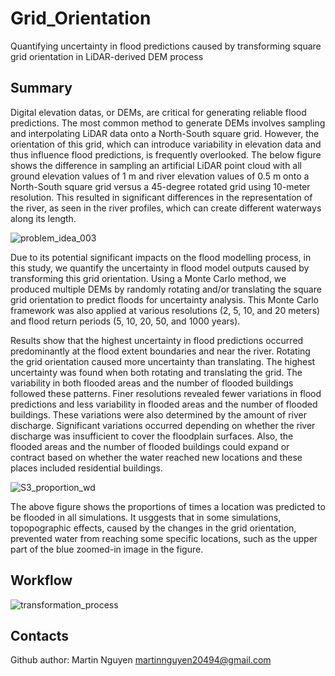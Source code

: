 # Grid_Orientation
Quantifying uncertainty in flood predictions caused by transforming square grid orientation in LiDAR-derived DEM process

## Summary

Digital elevation datas, or DEMs, are critical for generating reliable flood predictions. The most common method to generate DEMs involves sampling and interpolating LiDAR data onto a North-South square grid. However, the orientation of this grid, which can introduce variability in elevation data and thus influence flood predictions, is frequently overlooked. The below figure shows the difference in sampling an artificial LiDAR point cloud with all ground elevation values of 1 m and river elevation values of 0.5 m onto a North-South square grid versus a 45-degree rotated grid using 10-meter resolution. This resulted in significant differences in the representation of the river, as seen in the river profiles, which can create different waterways along its length. 

![problem_idea_003](https://github.com/Martin20494/Grid_Orientation/assets/55137629/65c5d839-0db1-4d79-aecd-7baa78c5b4a5)

Due to its potential significant impacts on the flood modelling process, in this study, we quantify the uncertainty in flood model outputs caused by transforming this grid orientation. Using a Monte Carlo method, we produced multiple DEMs by randomly rotating and/or translating the square grid orientation to predict floods for uncertainty analysis. This Monte Carlo framework was also applied at various resolutions (2, 5, 10, and 20 meters) and flood return periods (5, 10, 20, 50, and 1000 years). 

Results show that the highest uncertainty in flood predictions occurred predominantly at the flood extent boundaries and near the river. Rotating the grid orientation caused more uncertainty than translating. The highest uncertainty was found when both rotating and translating the grid. The variability in both flooded areas and the number of flooded buildings followed these patterns. Finer resolutions revealed fewer variations in flood predictions and less variability in flooded areas and the number of flooded buildings. These variations were also determined by the amount of river discharge. Significant variations occurred depending on whether the river discharge was insufficient to cover the floodplain surfaces. Also, the flooded areas and the number of flooded buildings could expand or contract based on whether the water reached new locations and these places included residential buildings.

![S3_proportion_wd](https://github.com/Martin20494/Grid_Orientation/assets/55137629/840e5b4e-4801-43e2-80ff-0804d696ccbb)

The above figure shows the proportions of times a location was predicted to be flooded in all simulations. It usggests that in some simulations, topopographic effects, caused by the changes in the grid orientation, prevented water from reaching some specific locations, such as the upper part of the blue zoomed-in image in the figure.

## Workflow

![transformation_process](https://github.com/Martin20494/Grid_Orientation/assets/55137629/4ecdd3b5-2e28-41b2-ae65-8ba4044b20d8)

## Contacts

Github author: Martin Nguyen martinnguyen20494@gmail.com



